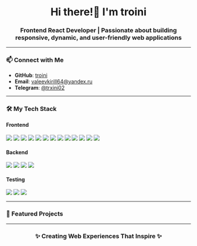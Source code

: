 <h1 align="center">Hi there!👋 I'm troini</h1>
<h3 align="center">Frontend React Developer | Passionate about building responsive, dynamic, and user-friendly web applications</h3>

---

### 📫 Connect with Me

- **GitHub**: [troini](https://github.com/troini)
- **Email**: [valeevkirill64@yandex.ru](mailto:valeevkirill64@yandex.ru)
- **Telegram**: [@trxini02](https://t.me/trxini02)

---

### 🛠 My Tech Stack

#### **Frontend**
<p>
  <img src="https://img.shields.io/badge/-JavaScript-F7DF1E?logo=javascript&logoColor=black&style=flat-square" />
  <img src="https://img.shields.io/badge/-TypeScript-3178C6?logo=typescript&logoColor=white&style=flat-square" />
  <img src="https://img.shields.io/badge/-React-61DAFB?logo=react&logoColor=white&style=flat-square" />
  <img src="https://img.shields.io/badge/-Redux-764ABC?logo=redux&logoColor=white&style=flat-square" />
  <img src="https://img.shields.io/badge/-Redux%20Toolkit-764ABC?logo=redux&logoColor=white&style=flat-square" />
  <img src="https://img.shields.io/badge/-Next.js-000000?logo=next.js&logoColor=white&style=flat-square" />
  <img src="https://img.shields.io/badge/-HTML5-E34F26?logo=html5&logoColor=white&style=flat-square" />
  <img src="https://img.shields.io/badge/-CSS3-1572B6?logo=css3&logoColor=white&style=flat-square" />
  <img src="https://img.shields.io/badge/-Tailwind%20CSS-38B2AC?logo=tailwind-css&logoColor=white&style=flat-square" />
  <img src="https://img.shields.io/badge/-Bootstrap-7952B3?logo=bootstrap&logoColor=white&style=flat-square" />
  <img src="https://img.shields.io/badge/-Sass-CC6699?logo=sass&logoColor=white&style=flat-square" />
  <img src="https://img.shields.io/badge/-Styled%20Components-DB7093?logo=styled-components&logoColor=white&style=flat-square" />
  <img src="https://img.shields.io/badge/-Material--UI-0081CB?logo=material-ui&logoColor=white&style=flat-square" />
</p>

#### **Backend**
<p>
  <img src="https://img.shields.io/badge/-Node.js-339933?logo=node.js&logoColor=white&style=flat-square" />
  <img src="https://img.shields.io/badge/-Express-000000?logo=express&logoColor=white&style=flat-square" />
  <img src="https://img.shields.io/badge/-PostgreSQL-4169E1?logo=postgresql&logoColor=white&style=flat-square" />
  <img src="https://img.shields.io/badge/-Prisma-2D3748?logo=prisma&logoColor=white&style=flat-square" />
</p>

#### **Testing**
<p>
  <img src="https://img.shields.io/badge/-Jest-C21325?logo=jest&logoColor=white&style=flat-square" />
  <img src="https://img.shields.io/badge/-React%20Testing%20Library-E33332?logo=testing-library&logoColor=white&style=flat-square" />
  <img src="https://img.shields.io/badge/-Cypress-17202C?logo=cypress&logoColor=white&style=flat-square" />
</p>

---

### 📂 Featured Projects



---

<h3 align="center">✨ Creating Web Experiences That Inspire ✨</h3>
